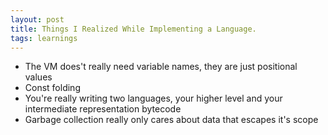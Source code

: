 ```yaml
---
layout: post
title: Things I Realized While Implementing a Language.
tags: learnings
---
```


- The VM does't really need variable names, they are just positional values
- Const folding
- You're really writing two languages, your higher level and your intermediate representation bytecode
- Garbage collection really only cares about data that escapes it's scope

